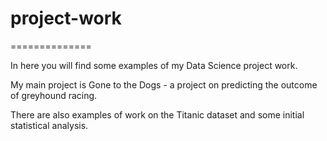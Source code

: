 # project-work
==============

In here you will find some examples of my Data Science project work.

My main project is Gone to the Dogs - a project on predicting the outcome of greyhound racing.

There are also examples of work on the Titanic dataset and some initial statistical analysis. 
